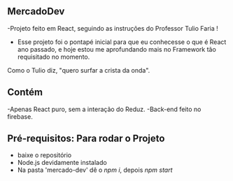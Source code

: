 ## MercadoDev ##
-Projeto feito em React, seguindo as instruções do Professor Tulio Faria !
- Esse projeto foi o pontapé inicial para que eu conhecesse o que é React ano passado, e hoje estou me aprofundando mais no Framework tão requisitado no momento.

Como o Tulio diz, "quero surfar a crista da onda".

## Contém ##

-Apenas React puro, sem a interação do Reduz.
-Back-end feito no firebase.


## Pré-requisitos: Para rodar o Projeto ###

- baixe o repositório
- Node.js devidamente instalado
- Na pasta 'mercado-dev' dê o *npm i*, depois *npm start*
